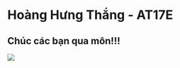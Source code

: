 
# **Hoàng Hưng Thắng - AT17E**

## Chúc các bạn qua môn!!!

<img src='https://www.google.com.vn/url?sa=i&url=https%3A%2F%2Fphongthuyhomang.vn%2Fy-nghia-cua-co-4-la%2F&psig=AOvVaw1uaawFb49KTokW-z_nwi0k&ust=1685718240154000&source=images&cd=vfe&ved=0CBEQjRxqFwoTCLjNqfmrov8CFQAAAAAdAAAAABAE'>


